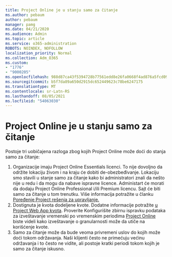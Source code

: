 ```yaml
---
title: Project Online je u stanju samo za čitanje
ms.author: pebaum
author: pebaum
manager: pamg
ms.date: 04/21/2020
ms.audience: Admin
ms.topic: article
ms.service: o365-administration
ROBOTS: NOINDEX, NOFOLLOW
localization_priority: Normal
ms.collection: Adm_O365
ms.custom:
- "1776"
- "9000205"
ms.openlocfilehash: 988d87ca43f5394728b77561edd8e26fa0668f4ad876a5fcd09cf739092a4d6d
ms.sourcegitcommit: b5f7da89a650d2915dc652449623c78be6247175
ms.translationtype: MT
ms.contentlocale: sr-Latn-RS
ms.lasthandoff: 08/05/2021
ms.locfileid: "54063030"
---
```

# <a name="project-online-is-in-a-read-only-state"></a>Project Online je u stanju samo za čitanje

Postoje tri uobičajena razloga zbog kojih Project Online može doći do stanja samo za čitanje:

1. Organizacije imaju Project Online Essentials licenci. To nije dovoljno da održite lokaciju živom i na kraju će dobiti de-obezbeđivanje. Lokaciju smo stavili u stanje samo za čitanje kako bi administratori znali da nešto nije u redu i da mogu da nabave ispravne licence. Administart će morati da dodaju Project Online Professional i/ili Premium licencu. Sajt će biti samo za čitanje u tom trenutku. Više informacija potražite u članku [Poređenje Project rešenja za upravljanje.](https://products.office.com/project/compare-microsoft-project-management-software?tab=1)
2. Dostignuta je kvota dodeljene kvote. Dodatne informacije potražite [u Project Web App kvota](https://docs.microsoft.com/projectonline/tune-project-online-performance#project-web-app-quota). Proverite Konfigurišite zbirnu ispravku podataka za izveštavanje vremenski po vremenskim periodima [Project Online](https://docs.microsoft.com/ProjectOnline/configure-rollup-of-timephased-reporting-data-in-project-online) biste videli kako izveštavanje o granularnosti može da utiče na korišćenje kvote.
3. Samo za čitanje može da bude veoma privremeni uslov do kojih može doći tokom održavanja. Naši klijenti često ne primećuju većinu održavanja i to često ne vidite, ali postoje kratki periodi tokom kojih je samo za čitanje iskusno.
